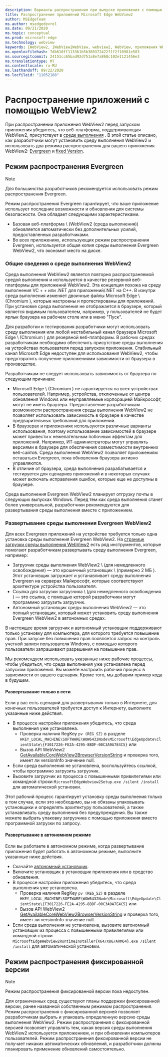 ```yaml
---
description: Варианты распространения при выпуске приложения с помощью Microsoft Edge WebView2
title: Распространение приложений Microsoft Edge WebView2
author: MSEdgeTeam
ms.author: msedgedevrel
ms.date: 09/21/2020
ms.topic: conceptual
ms.prod: microsoft-edge
ms.technology: webview
keywords: IWebView2, IWebView2WebView, webview2, WebView, приложения WPF, WPF, EDGE, ICoreWebView2, ICoreWebView2Host, элемент управления "браузер", HTML Edge
ms.openlocfilehash: 7db610ff1133b1b5b380372422f1f2f10981e583
ms.sourcegitcommit: 24151cc65bad92d751a8e7a868c102e1121456e3
ms.translationtype: MT
ms.contentlocale: ru-RU
ms.lasthandoff: 09/22/2020
ms.locfileid: "11052188"
---
```

# Распространение приложений с помощью WebView2  

При распространении приложения WebView2 перед запуском приложения убедитесь, что веб-платформа, поддерживающая WebView2, присутствует в [среде выполнения](#understanding-the-webview2-runtime) .  В этой статье описано, как разработчики могут установить среду выполнения WebView2 и использовать два режима распространения для вашего приложения WebView2:  [Evergreen](#evergreen-distribution-mode) и [fixed Version](#fixed-version-distribution-mode).  

## Режим распространения Evergreen  

> [!NOTE]
> Для большинства разработчиков рекомендуется использовать режим распространения Evergreen.  

Режим распространения Evergreen гарантирует, что ваше приложение использует последние возможности и обновления для системы безопасности.  Она обладает следующими характеристиками.  

*   Базовая веб-платформа \ (WebView2 (среда выполнения)) обновляется автоматически без дополнительных усилий, предоставленных разработчиками.  
*   Во всех приложениях, использующих режим распространения Evergreen, используется общая копия среды выполнения Evergreen WebView2, что экономит место на диске.  

### Общие сведения о среде выполнения WebView2  

Среда выполнения WebView2 является повторно распространяемой средой выполнения и используется в качестве резервной веб-платформы для приложений WebView2.  Эта концепция похожа на среду выполнения VC + + или .NET для приложений/.NET на C++.  В изнутри среда выполнения изменяет двоичные файлы Microsoft Edge \ (Chromium \), которые настроены и протестированы для приложений.  При установке среда выполнения не отображается в браузере, который является видимым пользователем, например, у пользователей не будет ярлык браузера на рабочем столе или в меню "Пуск".  

Для разработки и тестирования разработчики могут использовать среду выполнения или любой нестабильный канал браузера Microsoft Edge \ (Chromium \) для резервной веб-платформы.  В рабочих средах разработчикам необходимо обеспечить присутствие среды выполнения на устройствах пользователя перед запуском приложения.  Стабильный канал Microsoft Edge недоступен для использования WebView2, чтобы предотвратить получение приложениями зависимости от браузера в производстве.  

Разработчикам не следует использовать зависимость от браузера по следующим причинам:  

*   Microsoft Edge \ (Chromium \) не гарантируется на всех устройствах пользователей.  Например, устройства, отключенные от центра обновления Windows или неуправляемые корпорацией Майкрософт, могут не иметь браузера.  Предоставление разработчикам возможности распространения среды выполнения WebView2 не позволяет использовать зависимость в браузере в качестве предварительных требований для приложений.
*   В браузерах и приложениях используются различные варианты использования, поэтому использование зависимостей в браузере может привести к нежелательным побочным эффектам для приложений.  Например, ИТ-администраторы могут управлять версиями в браузере для обеспечения совместимости внутренних веб-сайтов.  Среда выполнения WebView2 позволяет приложениям оставаться Evergreen, пока обновления браузера активно управляются.  
*   В отличие от браузера, среда выполнения разрабатывается и тестируется для сценариев приложений и в некоторых случаях может включать исправления ошибок, которые еще не доступны в браузере.  

Среда выполнения Evergreen WebView2 планирует отгрузку почты в следующих выпусках Windows.  Перед тем как среда выполнения станет более универсальной, разработчики рекомендуются для развертывания среды выполнения вместе с приложением.  

### Развертывание среды выполнения Evergreen WebView2  

Для всех Evergreen приложений на устройстве требуется только одна установка среды выполнения Evergreen WebView2.  На [странице загрузки среды выполнения WebView2][Webview2Installer] есть ряд инструментов, которые помогают разработчикам развертывать среду выполнения Evergreen, например:  

*   Загрузчик среды выполнения WebView2 \ (для немедленного освобождения) — это крошечный установщик \ (примерно 2 МБ \).  Этот установщик загружает и устанавливает среду выполнения Evergreen на серверах Майкрософт, которые соответствуют архитектуре устройства пользователя.  
*   Ссылка для загрузки загрузчика \ (для немедленного освобождения \) — это ссылка, с помощью которой разработчики могут программно загрузить загрузчик.
*   Автономный установщик среды выполнения WebView2 — это полный установщик, который может установить среду выполнения Evergreen WebView2 в автономных средах.  

В настоящее время загрузчик и автономный установщик поддерживают только установку для компьютера, для которого требуется повышение прав.  При запуске без повышения прав появляется запрос на контроль учетной записи пользователя Windows, с помощью которого пользователи запрашивают разрешения на повышение прав.  

Мы рекомендуем использовать указанные ниже рабочие процессы, чтобы убедиться, что среда выполнения уже установлена перед запуском приложения.  Вы можете настроить рабочий процесс в зависимости от вашего сценария.  Кроме того, мы добавим пример кода в будущем.  

#### Развертывание только в сети  

Если у вас есть сценарий для развертывания только в Интернете, для конечных пользователей требуется доступ к Интернету, выполните указанные ниже действия.  

*   В процессе настройки приложения убедитесь, что среда выполнения уже установлена.  
    *   Проверка наличия RegKey `pv (REG_SZ)` в разделе `HKEY_LOCAL_MACHINE\SOFTWARE\WOW6432Node\Microsoft\EdgeUpdate\ClientState\{F3017226-FE2A-4295-8BDF-00C3A9A7E4C5}` или  
    *   Вызов API WebView2 [GetAvailableCoreWebView2BrowserVersionString](../reference/win32/0-9-622/webview2-idl.md#getavailablecorewebview2browserversionstring) и проверка того, имеет ли versionInfo значение null.  
*   Если среда выполнения не установлена, воспользуйтесь ссылкой, чтобы программно загрузить загрузчик.  
*   Вызовите загрузчик из процесса с повышенными привилегиями или командной строки `MicrosoftEdgeWebview2Setup.exe /silent /install` для автоматической установки.  

Этот рабочий процесс гарантирует установку среды выполнения только в том случае, если это необходимо, вы не обязаны упаковывать установщики и определять архитектуру пользователей, а также устанавливать среду выполнения без предупреждения.  Вы также можете выбрать упаковку загрузчика с помощью приложения вместо программной загрузки по запросу.  

#### Развертывание в автономном режиме  

Если вы работаете в автономном режиме, когда развертывание приложения будет работать в автономном режиме, выполните указанные ниже действия.  

*   Скачайте [автономный установщик][Webview2Installer].  
*   Включите установщик в установщик приложения или в средство обновления.  
*   В процессе настройки приложения убедитесь, что среда выполнения уже установлена.  
    *   Проверка наличия RegKey `pv (REG_SZ)` в разделе `HKEY_LOCAL_MACHINE\SOFTWARE\WOW6432Node\Microsoft\EdgeUpdate\ClientState\{F3017226-FE2A-4295-8BDF-00C3A9A7E4C5}` или  
    *   Вызов API WebView2 [GetAvailableCoreWebView2BrowserVersionString](../reference/win32/0-9-622/webview2-idl.md#getavailablecorewebview2browserversionstring) и проверка того, имеет ли versionInfo значение null.  
*   Если среда выполнения не установлена, вызовите автономный установщик из процесса с повышенными привилегиями или командной строки `MicrosoftEdgeWebView2RuntimeInstaller{X64/X86/ARM64}.exe /silent /install` для автоматической установки.  

## Режим распространения фиксированной версии  

> [!NOTE]
> Режим распространения фиксированной версии пока недоступен.  

Для ограниченных сред существуют планы поддержки фиксированной версии, ранее названной собственным режимом распространения.  Режим распространения с фиксированной версией позволяет разработчикам выбрать и упаковать определенную версию среды выполнения WebView2.  Режим распространения с фиксированной версией позволяет управлять тем, какая версия среды выполнения WebView2 используется приложением, и при обновлении компьютеров пользователей.  Режим распространения фиксированной версии не получает никаких автоматических обновлений, и разработчики должны планировать применение обновлений самостоятельно.  


<!-- links -->  

[ConceptsVersioning]: ./versioning.md "Общие сведения о версиях браузеров и WebView2 | Документы Microsoft"  
[ReferenceWin3209622WebviewIdl]: ../reference/win32/0-9-622/webview2-idl.md  "Globals | Документы Microsoft"  

[Webview2Installer]: https://developer.microsoft.com/microsoft-edge/webview2 "Установщик WebView2"  
